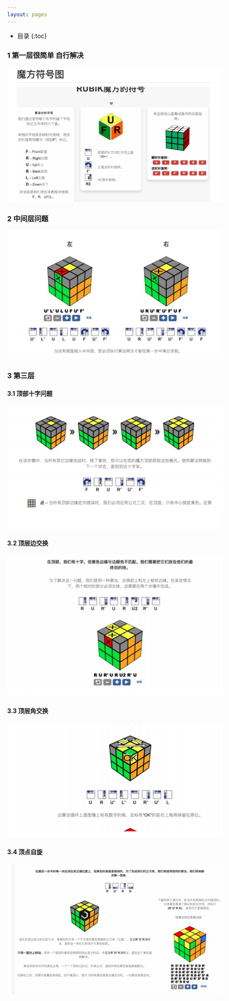 ```yaml
---
layout: pages
---
```

*  目录
{:toc}


### 1 第一层很简单 自行解决

![image](../images/1596450906590.jpg)

### 2 中间层问题
![image](../images/1596451040023.jpg)

### 3 第三层

#### 3.1 顶部十字问题
![image](../images/1596451280259.jpg)


#### 3.2 顶层边交换
![image](../images/1596451298988.jpg)

#### 3.3 顶层角交换
![image](../images/1596451321432.jpg)

#### 3.4  顶点自旋
![image](../images/1596451346633.jpg)
